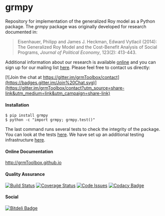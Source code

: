 # grmpy

Repository for implementation of the generalized Roy model as a Python package. The *grmpy* package was originally developed for research documented in: 

> Eisenhauer, Philipp and James J. Heckman, Edward Vytlacil (2014): The Generalized Roy Model and the Cost-Benefit Analysis of Social Programs, *Journal of Political Economy*, 123(2): 413-443.

Additional information about our research is available [online](http://www.policy-lab.org) and you can
sign up for our mailing list [here](http://eepurl.com/RStEH). Please feel free to contact us directly: 

[![Join the chat at https://gitter.im/grmToolbox/contact](https://badges.gitter.im/Join%20Chat.svg)](https://gitter.im/grmToolbox/contact?utm_source=share-link&utm_medium=link&utm_campaign=share-link)


#### Installation
 
    $ pip install grmpy
    $ python -c "import grmpy; grmpy.test()"

The last command runs several tests to check the integrity of the package. You can look at the tests [here](https://github.com/grmToolbox/package/blob/master/grmpy/tests/test.py). We have set up an additional testing infrastructure [here](https://github.com/grmToolbox/package/tree/master/testing).

#### Online Documentation

http://grmToolbox.github.io

#### Quality Assurance

[![Build Status](https://travis-ci.org/grmToolbox/package.svg?branch=master)](https://travis-ci.org/grmToolbox/grmToolbox)
[![Coverage Status](https://coveralls.io/repos/grmToolbox/package/badge.svg?branch=master&service=github)](https://coveralls.io/github/grmToolbox/package?branch=master)
[![Code Issues](http://www.quantifiedcode.com/api/v1/project/1e8ca992fa8c41ddaa4fa2b0b430b9d1/badge.svg)](http://www.quantifiedcode.com/app/project/1e8ca992fa8c41ddaa4fa2b0b430b9d1)
[![Codacy Badge](https://www.codacy.com/project/badge/926e8916847c433590ee5295d8144c76)](https://www.codacy.com/app/eisenhauer/grmToolbox_package)

#### Social

[![Bitdeli Badge](https://d2weczhvl823v0.cloudfront.net/grmToolbox/package/trend.png)](https://bitdeli.com/free "Bitdeli Badge")